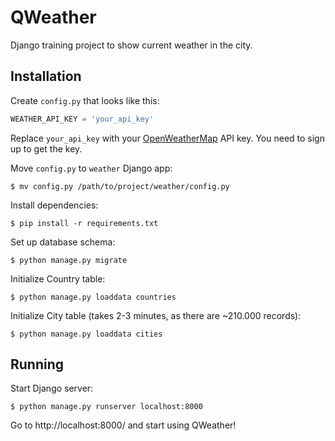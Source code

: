 # QWeather
Django training project to show current weather in the city.

## Installation

Create `config.py` that looks like this:
```python
WEATHER_API_KEY = 'your_api_key'
```

Replace `your_api_key` with your [OpenWeatherMap](https://openweathermap.org/api) API key.
You need to sign up to get the key.

Move `config.py` to `weather` Django app:
```
$ mv config.py /path/to/project/weather/config.py
```

Install dependencies:
```
$ pip install -r requirements.txt
```

Set up database schema:
```
$ python manage.py migrate
```

Initialize Country table:
```
$ python manage.py loaddata countries
```

Initialize City table (takes 2-3 minutes, as there are ~210.000 records):
```
$ python manage.py loaddata cities
```

## Running

Start Django server:
```
$ python manage.py runserver localhost:8000
```

Go to http://localhost:8000/ and start using QWeather!
